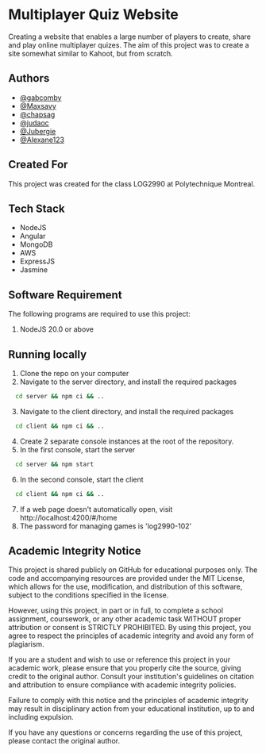 # Multiplayer Quiz Website

Creating a website that enables a large number of players to create, share and play online multiplayer quizes. The aim of this project was to create a site somewhat similar to Kahoot, but from scratch.

## Authors

- [@gabcomby](https://github.com/gabcomby)
- [@Maxsavy](https://github.com/Maxsavy)
- [@chapsag](https://github.com/chapsag)
- [@judaoc](https://github.com/judaoc)
- [@Jubergie](https://github.com/Jubergie)
- [@Alexane123](https://github.com/Alexane123)

## Created For

This project was created for the class LOG2990 at Polytechnique Montreal.

## Tech Stack

- NodeJS
- Angular
- MongoDB
- AWS
- ExpressJS
- Jasmine

## Software Requirement

The following programs are required to use this project:

1. NodeJS 20.0 or above

## Running locally

1. Clone the repo on your computer
2. Navigate to the server directory, and install the required packages
```bash
  cd server && npm ci && ..
```
3. Navigate to the client directory, and install the required packages
```bash
  cd client && npm ci && ..
```
4. Create 2 separate console instances at the root of the repository.
5. In the first console, start the server
```bash
  cd server && npm start
```
6. In the second console, start the client
```bash
  cd client && npm ci && ..
```
7. If a web page doesn't automatically open, visit http://localhost:4200/#/home
8. The password for managing games is 'log2990-102'

## Academic Integrity Notice

This project is shared publicly on GitHub for educational purposes only. The code and accompanying resources are provided under the MIT License, which allows for the use, modification, and distribution of this software, subject to the conditions specified in the license.

However, using this project, in part or in full, to complete a school assignment, coursework, or any other academic task WITHOUT proper attribution or consent is STRICTLY PROHIBITED. By using this project, you agree to respect the principles of academic integrity and avoid any form of plagiarism.

If you are a student and wish to use or reference this project in your academic work, please ensure that you properly cite the source, giving credit to the original author. Consult your institution's guidelines on citation and attribution to ensure compliance with academic integrity policies.

Failure to comply with this notice and the principles of academic integrity may result in disciplinary action from your educational institution, up to and including expulsion.

If you have any questions or concerns regarding the use of this project, please contact the original author.
